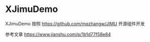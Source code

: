 # XJimuDemo
XJimuDemo 按照 https://github.com/mqzhangw/JIMU 开源组件开发

参考文章
https://www.jianshu.com/p/1b1d77f58e84
